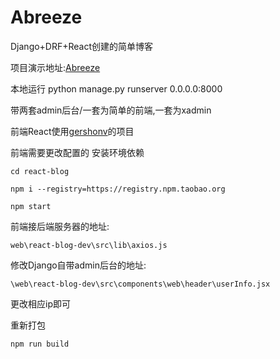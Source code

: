 # Abreeze
Django+DRF+React创建的简单博客

项目演示地址:[Abreeze](http://www.abreeze.online)

本地运行
	python manage.py runserver 0.0.0.0:8000

带两套admin后台/一套为简单的前端,一套为xadmin

前端React使用[gershonv](https://github.com/gershonv/react-blog)的项目

前端需要更改配置的
安装环境依赖

	cd react-blog
	
	npm i --registry=https://registry.npm.taobao.org
	
	npm start


前端接后端服务器的地址:

	web\react-blog-dev\src\lib\axios.js

修改Django自带admin后台的地址:

	\web\react-blog-dev\src\components\web\header\userInfo.jsx

更改相应ip即可

重新打包

	npm run build
